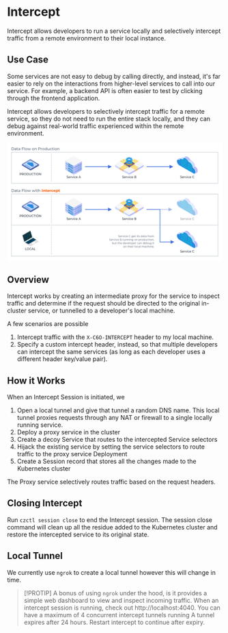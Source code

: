 # Intercept

Intercept allows developers to run a service locally and selectively intercept traffic from a remote environment to their local instance.

## Use Case

Some services are not easy to debug by calling directly, and instead, it's far easier to rely on the interactions from higher-level services to call into our service. For example, a backend API is often easier to test by clicking through the frontend application.

Intercept allows developers to selectively intercept traffic for a remote service, so they do not need to run the entire stack locally, and they can debug against real-world traffic experienced within the remote environment.

![Intercept Dataflow](../../_media/intercept.png ':size=500')

## Overview

Intercept works by creating an intermediate proxy for the service to inspect traffic and determine if the request should be directed to the original in-cluster service, or tunnelled to a developer's local machine.

A few scenarios are possible

1. Intercept traffic with the `X-C6O-INTERCEPT` header to my local machine.
1. Specify a custom intercept header, instead, so that multiple developers can intercept the same services (as long as each developer uses a different header key/value pair).

## How it Works

When an Intercept Session is initiated, we

1. Open a local tunnel and give that tunnel a random DNS name. This local tunnel proxies requests through any NAT or firewall to a single locally running service.
1. Deploy a proxy service in the cluster
1. Create a decoy Service that routes to the intercepted Service selectors
1. Hijack the existing service by setting the service selectors to route traffic to the proxy service Deployment
1. Create a Session record that stores all the changes made to the Kubernetes cluster

The Proxy service selectively routes traffic based on the request headers.

## Closing Intercept

Run `czctl session close` to end the Intercept session. The session close command will clean up all the residue added to the Kubernetes cluster and restore the intercepted service to its original state.

## Local Tunnel

We currently use `ngrok` to create a local tunnel however this will change in time.

> [!PROTIP]
> A bonus of using `ngrok` under the hood, is it provides a simple web dashboard to view and inspect incoming traffic. When an intercept session is running, check out http://localhost:4040.
> You can have a maximum of 4 concurrent intercept tunnels running
> A tunnel expires after 24 hours.  Restart intercept to continue after expiry.
